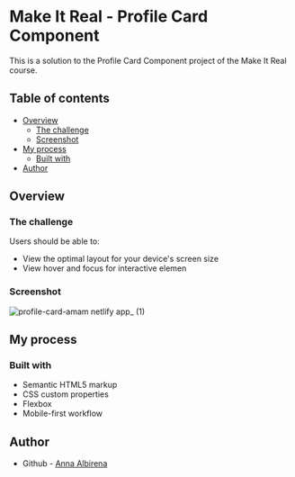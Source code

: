 # Make It Real - Profile Card Component

This is a solution to the Profile Card Component project of the Make It Real course.

## Table of contents

- [Overview](#overview)
  - [The challenge](#the-challenge)
  - [Screenshot](#screenshot)
- [My process](#my-process)
  - [Built with](#built-with)
- [Author](#author)


## Overview

### The challenge

Users should be able to:

- View the optimal layout for your device's screen size
- View hover and focus for interactive elemen

### Screenshot

![profile-card-amam netlify app_ (1)](https://github.com/user-attachments/assets/a737f303-2c28-44b5-b572-64792ea326c9)




## My process

### Built with

- Semantic HTML5 markup
- CSS custom properties
- Flexbox
- Mobile-first workflow

## Author

- Github - [Anna Albirena](https://github.com/annalbirena)

